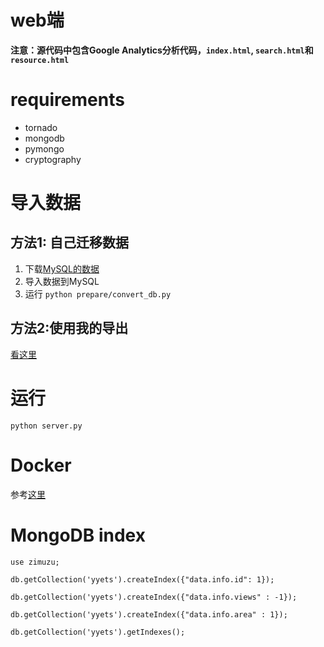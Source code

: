 # web端

**注意：源代码中包含Google Analytics分析代码，`index.html`, `search.html`和`resource.html`**

# requirements

* tornado
* mongodb
* pymongo
* cryptography

# 导入数据

## 方法1: 自己迁移数据

1. 下载[MySQL的数据](https://t.me/mikuri520/668)
1. 导入数据到MySQL
2. 运行 `python prepare/convert_db.py`

## 方法2:使用我的导出

[看这里](https://t.me/c/1375651700/2448)

# 运行

`python server.py`

# Docker

参考[这里](https://github.com/BennyThink/WebsiteRunner)

# MongoDB index

```shell
use zimuzu;

db.getCollection('yyets').createIndex({"data.info.id": 1});

db.getCollection('yyets').createIndex({"data.info.views" : -1});

db.getCollection('yyets').createIndex({"data.info.area" : 1});

db.getCollection('yyets').getIndexes();
```
